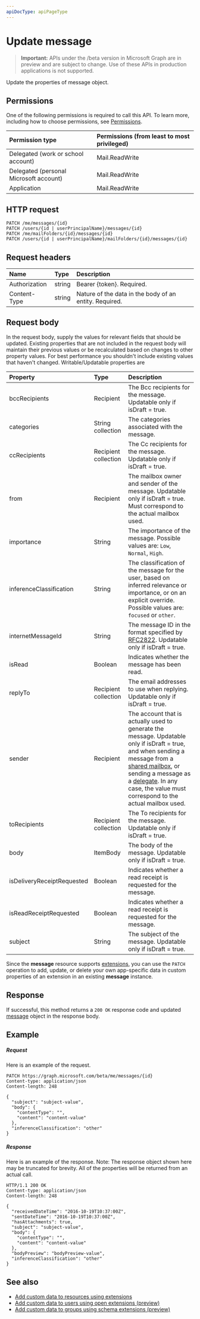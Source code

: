 ```yaml
---
apiDocType: apiPageType
---
```

# Update message

> **Important:** APIs under the /beta version in Microsoft Graph are in preview and are subject to change. Use of these APIs in production applications is not supported.

Update the properties of message object.
## Permissions
One of the following permissions is required to call this API. To learn more, including how to choose permissions, see [Permissions](../../../concepts/permissions_reference.md).

|Permission type      | Permissions (from least to most privileged)              |
|:--------------------|:---------------------------------------------------------|
|Delegated (work or school account) | Mail.ReadWrite    |
|Delegated (personal Microsoft account) | Mail.ReadWrite    |
|Application | Mail.ReadWrite |

## HTTP request
<!-- { "blockType": "ignored" } -->
```http
PATCH /me/messages/{id}
PATCH /users/{id | userPrincipalName}/messages/{id}
PATCH /me/mailFolders/{id}/messages/{id}
PATCH /users/{id | userPrincipalName}/mailFolders/{id}/messages/{id}
```
## Request headers
| Name       | Type | Description|
|:-----------|:------|:----------|
| Authorization  | string  | Bearer {token}. Required. |
| Content-Type | string  | Nature of the data in the body of an entity. Required. |
## Request body
In the request body, supply the values for relevant fields that should be updated. Existing properties that are not included in the request body will maintain their previous values or be recalculated based on changes to other property values. For best performance you shouldn't include existing values that haven't changed. Writable/Updatable properties are

| Property	   | Type	|Description|
|:---------------|:--------|:----------|
|bccRecipients|Recipient|The Bcc recipients for the message. Updatable only if isDraft = true.|
|categories|String collection|The categories associated with the message.|
|ccRecipients|Recipient collection|The Cc recipients for the message. Updatable only if isDraft = true.|
|from|Recipient|The mailbox owner and sender of the message. Updatable only if isDraft = true. Must correspond to the actual mailbox used. |
|importance|String|The importance of the message. Possible values are: `Low`, `Normal`, `High`.|
|inferenceClassification | String | The classification of the message for the user, based on inferred relevance or importance, or on an explicit override. Possible values are: `focused` or `other`. |
|internetMessageId |String |The message ID in the format specified by [RFC2822](https://www.ietf.org/rfc/rfc2822.txt). Updatable only if isDraft = true.|
|isRead|Boolean|Indicates whether the message has been read.|
|replyTo|Recipient collection|The email addresses to use when replying. Updatable only if isDraft = true.|
|sender|Recipient|The account that is actually used to generate the message. Updatable only if isDraft = true, and when sending a message from a [shared mailbox](https://docs.microsoft.com/en-us/exchange/collaboration/shared-mailboxes/shared-mailboxes), or sending a message as a [delegate](https://support.office.com/en-us/article/allow-someone-else-to-manage-your-mail-and-calendar-41c40c04-3bd1-4d22-963a-28eafec25926). In any case, the value must correspond to the actual mailbox used.|
|toRecipients|Recipient collection|The To recipients for the message. Updatable only if isDraft = true.|
|body|ItemBody|The body of the message. Updatable only if isDraft = true.|
|isDeliveryReceiptRequested|Boolean|Indicates whether a read receipt is requested for the message.|
|isReadReceiptRequested|Boolean|Indicates whether a read receipt is requested for the message.|
|subject|String|The subject of the message. Updatable only if isDraft = true.|

Since the **message** resource supports [extensions](../../../concepts/extensibility_overview.md), you can use the `PATCH` operation to 
add, update, or delete your own app-specific data in custom properties of an extension in an existing **message** instance.

## Response

If successful, this method returns a `200 OK` response code and updated [message](../resources/message.md) object in the response body.
## Example
##### Request
Here is an example of the request.
<!-- {
  "blockType": "request",
  "name": "update_message"
}-->
```http
PATCH https://graph.microsoft.com/beta/me/messages/{id}
Content-type: application/json
Content-length: 248

{
  "subject": "subject-value",
  "body": {
    "contentType": "",
    "content": "content-value"
  },
  "inferenceClassification": "other"
}
```
##### Response
Here is an example of the response. Note: The response object shown here may be truncated for brevity. All of the properties will be returned from an actual call.
<!-- {
  "blockType": "response",
  "truncated": true,
  "@odata.type": "microsoft.graph.message"
} -->
```http
HTTP/1.1 200 OK
Content-type: application/json
Content-length: 248

{
  "receivedDateTime": "2016-10-19T10:37:00Z",
  "sentDateTime": "2016-10-19T10:37:00Z",
  "hasAttachments": true,
  "subject": "subject-value",
  "body": {
    "contentType": "",
    "content": "content-value"
  },
  "bodyPreview": "bodyPreview-value",
  "inferenceClassification": "other"
}
```

## See also

- [Add custom data to resources using extensions](../../../concepts/extensibility_overview.md)
- [Add custom data to users using open extensions (preview)](../../../concepts/extensibility_open_users.md)
- [Add custom data to groups using schema extensions (preview)](../../../concepts/extensibility_schema_groups.md)

<!-- uuid: 8fcb5dbc-d5aa-4681-8e31-b001d5168d79
2015-10-25 14:57:30 UTC -->
<!-- {
  "type": "#page.annotation",
  "description": "Update message",
  "keywords": "",
  "section": "documentation",
  "tocPath": ""
}-->
